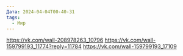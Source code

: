 ```yaml
---
Дата: 2024-04-04T00-40-31
tags:
  - Мир
---
```

https://vk.com/wall-208978263_10796
https://vk.com/wall-159799193_11774?reply=11784
https://vk.com/wall-159799193_17109